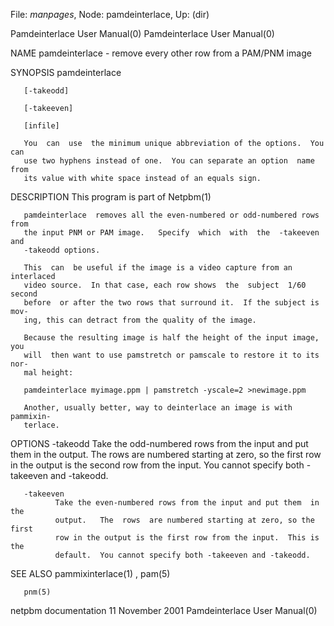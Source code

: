 File: *manpages*,  Node: pamdeinterlace,  Up: (dir)

Pamdeinterlace User Manual(0)                    Pamdeinterlace User Manual(0)



NAME
       pamdeinterlace - remove every other row from a PAM/PNM image


SYNOPSIS
       pamdeinterlace

       [-takeodd]

       [-takeeven]

       [infile]

       You  can  use  the minimum unique abbreviation of the options.  You can
       use two hyphens instead of one.  You can separate an option  name  from
       its value with white space instead of an equals sign.


DESCRIPTION
       This program is part of Netpbm(1)

       pamdeinterlace  removes all the even-numbered or odd-numbered rows from
       the input PNM or PAM image.   Specify  which  with  the  -takeeven  and
       -takeodd options.

       This  can  be useful if the image is a video capture from an interlaced
       video source.  In that case, each row shows  the  subject  1/60  second
       before  or after the two rows that surround it.  If the subject is mov-
       ing, this can detract from the quality of the image.

       Because the resulting image is half the height of the input image,  you
       will  then want to use pamstretch or pamscale to restore it to its nor-
       mal height:

       pamdeinterlace myimage.ppm | pamstretch -yscale=2 >newimage.ppm

       Another, usually better, way to deinterlace an image is with  pammixin-
       terlace.



OPTIONS
       -takeodd
              Take  the  odd-numbered  rows from the input and put them in the
              output.  The rows are numbered starting at zero,  so  the  first
              row  in the output is the second row from the input.  You cannot
              specify both -takeeven and -takeodd.


       -takeeven
              Take the even-numbered rows from the input and put them  in  the
              output.   The  rows  are numbered starting at zero, so the first
              row in the output is the first row from the input.  This is  the
              default.  You cannot specify both -takeeven and -takeodd.




SEE ALSO
       pammixinterlace(1) , pam(5)

       pnm(5)



netpbm documentation           11 November 2001  Pamdeinterlace User Manual(0)
